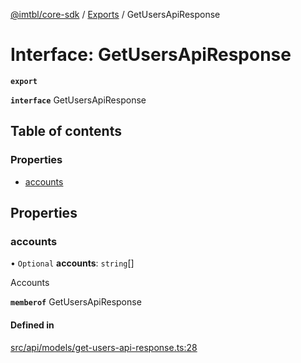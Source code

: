 [@imtbl/core-sdk](../README.md) / [Exports](../modules.md) / GetUsersApiResponse

# Interface: GetUsersApiResponse

**`export`** 

**`interface`** GetUsersApiResponse

## Table of contents

### Properties

- [accounts](GetUsersApiResponse.md#accounts)

## Properties

### accounts

• `Optional` **accounts**: `string`[]

Accounts

**`memberof`** GetUsersApiResponse

#### Defined in

[src/api/models/get-users-api-response.ts:28](https://github.com/immutable/imx-core-sdk/blob/7204457/src/api/models/get-users-api-response.ts#L28)
